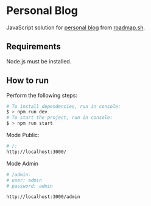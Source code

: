 # Personal Blog

JavaScript solution for [personal blog](https://roadmap.sh/projects/personal-blog) from [roadmap.sh](https://roadmap.sh/).

## Requirements

Node.js must be installed.

## How to run

Perform the following steps:

```bash
# To install dependencies, run in console:
$ > npm run dev
# To start the project, run in console:
$ > npm run start

```

Mode Public:

```bash
# /:
http://localhost:3000/
```

Mode Admin

```bash
# /admin:
# user: admin
# password: admin

http://localhost:3000/admin
```
